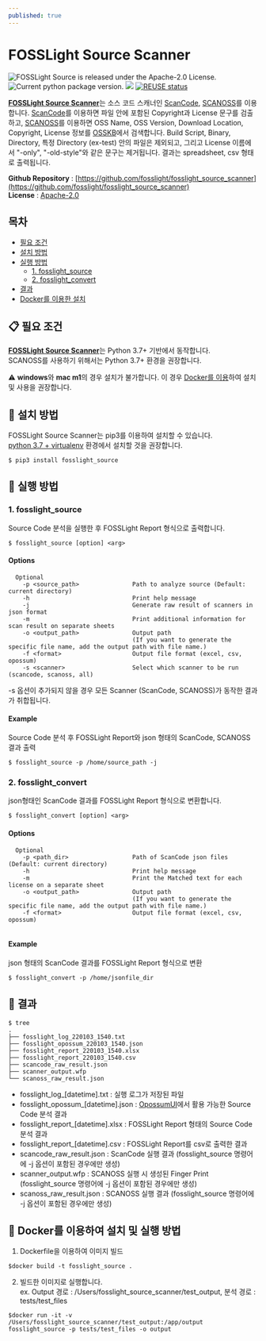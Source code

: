 ```yaml
---
published: true
---
```

# FOSSLight Source Scanner

<img src="https://img.shields.io/pypi/l/fosslight_source" alt="FOSSLight Source is released under the Apache-2.0 License." /> <img src="https://img.shields.io/pypi/v/fosslight_source" alt="Current python package version." /> <img src="https://img.shields.io/pypi/pyversions/fosslight_source" /> [![REUSE status](https://api.reuse.software/badge/github.com/fosslight/fosslight_source_scanner)](https://api.reuse.software/info/github.com/fosslight/fosslight_source_scanner)

[**FOSSLight Source Scanner**](https://github.com/fosslight/fosslight_source_scanner)는 소스 코드 스캐너인 [ScanCode][sc], [SCANOSS][scanoss]를 이용합니다. [ScanCode][sc]를 이용하면 파일 안에 포함된 Copyright과 License 문구를 검출하고, [SCANOSS][scanoss]를 이용하면 OSS Name, OSS Version, Download Location, Copyright, License 정보를 [OSSKB][osskb]에서 검색합니다. 
Build Script, Binary, Directory, 특정 Directory (ex-test) 안의 파일은 제외되고, 그리고 License 이름에서 "-only", "-old-style"와 같은 문구는 제거됩니다. 결과는 spreadsheet, csv 형태로 출력됩니다.

[sc]: https://github.com/nexB/scancode-toolkit
[scanoss]: https://github.com/scanoss/scanoss.py
[osskb]: https://osskb.org/

**Github Repository** : [https://github.com/fosslight/fosslight_source_scanner](https://github.com/fosslight/fosslight_source_scanner)  
**License** : [Apache-2.0](https://github.com/fosslight/fosslight_source_scanner/blob/main/LICENSE)

## 목차
  - [필요 조건](#-필요-조건)
  - [설치 방법](#-설치-방법)
  - [실행 방법](#-실행-방법)
    - [1. fosslight_source](#1-fosslight_source)
    - [2. fosslight_convert](#2-fosslight_convert)
  - [결과](#-결과)
  - [Docker를 이용한 설치](#-docker를-이용하여-설치-및-실행-방법)

## 📋 필요 조건
[**FOSSLight Source Scanner**](https://github.com/fosslight/fosslight_source_scanner)는 Python 3.7+ 기반에서 동작합니다.     
SCANOSS를 사용하기 위해서는 Python 3.7+ 환경을 권장합니다.       
         
⚠️ **windows**와 **mac m1**의 경우 설치가 불가합니다. 이 경우 [Docker를 이용](#-docker를-이용하여-설치-및-실행-방법)하여 설치 및 사용을 권장합니다.      


## 🎉 설치 방법
FOSSLight Source Scanner는 pip3를 이용하여 설치할 수 있습니다.     
[python 3.7 + virtualenv](etc/guide_virtualenv.md) 환경에서 설치할 것을 권장합니다.

```
$ pip3 install fosslight_source
```

## 🚀 실행 방법
### 1. fosslight_source     
Source Code 분석을 실행한 후 FOSSLight Report 형식으로 출력합니다.
````
$ fosslight_source [option] <arg>
````  
#### Options
```
  Optional
    -p <source_path>               Path to analyze source (Default: current directory)
    -h                             Print help message
    -j                             Generate raw result of scanners in json format
    -m                             Print additional information for scan result on separate sheets
    -o <output_path>               Output path
                                   (If you want to generate the specific file name, add the output path with file name.)
    -f <format>                    Output file format (excel, csv, opossum)
    -s <scanner>                   Select which scanner to be run (scancode, scanoss, all)

```
-s 옵션이 추가되지 않을 경우 모든 Scanner (ScanCode, SCANOSS)가 동작한 결과가 취합됩니다.

#### Example
Source Code 분석 후 FOSSLight Report와 json 형태의 ScanCode, SCANOSS 결과 출력
```
$ fosslight_source -p /home/source_path -j
```

### 2. fosslight_convert     
json형태인 ScanCode 결과를 FOSSLight Report 형식으로 변환합니다.
````
$ fosslight_convert [option] <arg>
```` 
#### Options
```
  Optional
    -p <path_dir>                  Path of ScanCode json files (Default: current directory)
    -h                             Print help message
    -m                             Print the Matched text for each license on a separate sheet
    -o <output_path>               Output path
                                   (If you want to generate the specific file name, add the output path with file name.)
    -f <format>                    Output file format (excel, csv, opossum)


```
#### Example
json 형태의 ScanCode 결과를 FOSSLight Report 형식으로 변환
```
$ fosslight_convert -p /home/jsonfile_dir
```

## 📁 결과

```
$ tree
.
├── fosslight_log_220103_1540.txt
├── fosslight_opossum_220103_1540.json
├── fosslight_report_220103_1540.xlsx
├── fosslight_report_220103_1540.csv
├── scancode_raw_result.json
├── scanner_output.wfp
└── scanoss_raw_result.json
```
- fosslight_log_[datetime].txt : 실행 로그가 저장된 파일
- fosslight_opossum_[datetime].json : [OpossumUI](https://github.com/opossum-tool/OpossumUI)에서 활용 가능한 Source Code 분석 결과
- fosslight_report_[datetime].xlsx : FOSSLight Report 형태의 Source Code 분석 결과
- fosslight_report_[datetime].csv : FOSSLight Report를 csv로 출력한 결과
- scancode_raw_result.json : ScanCode 실행 결과 (fosslight_source 명령어에 -j 옵션이 포함된 경우에만 생성)
- scanner_output.wfp : SCANOSS 실행 시 생성된 Finger Print (fosslight_source 명령어에 -j 옵션이 포함된 경우에만 생성)
- scanoss_raw_result.json : SCANOSS 실행 결과 (fosslight_source 명령어에 -j 옵션이 포함된 경우에만 생성)

## 🐳 Docker를 이용하여 설치 및 실행 방법
1. Dockerfile을 이용하여 이미지 빌드
```
$docker build -t fosslight_source .
```
2. 빌드한 이미지로 실행합니다.     
ex. Output 경로 : /Users/fosslight_source_scanner/test_output, 분석 경로 : tests/test_files
```
$docker run -it -v /Users/fosslight_source_scanner/test_output:/app/output fosslight_source -p tests/test_files -o output
```
